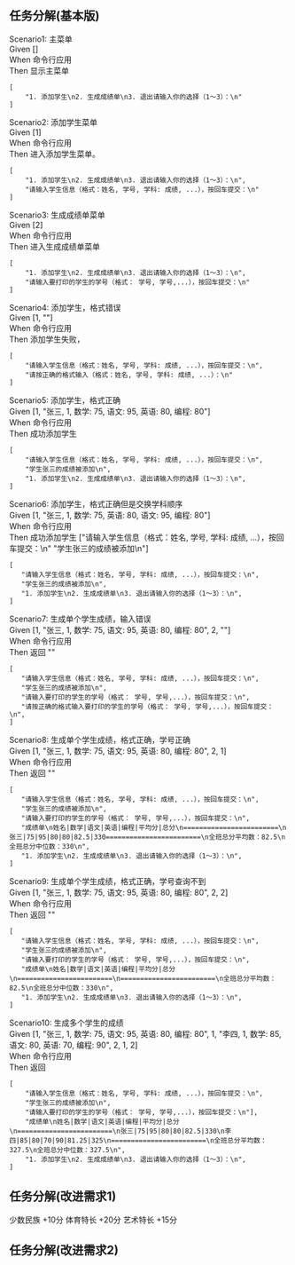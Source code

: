 

## 任务分解(基本版)


Scenario1: 主菜单  
    Given []  
    When 命令行应用  
    Then 显示主菜单
```
[
    "1. 添加学生\n2. 生成成绩单\n3. 退出请输入你的选择（1～3）：\n"
]
```

Scenario2: 添加学生菜单  
    Given [1]  
    When 命令行应用  
    Then 进入添加学生菜单。 
```
[
    "1. 添加学生\n2. 生成成绩单\n3. 退出请输入你的选择（1～3）：\n", 
    "请输入学生信息（格式：姓名, 学号, 学科: 成绩, ...），按回车提交：\n"
]
```

Scenario3: 生成成绩单菜单  
    Given [2]  
    When 命令行应用  
    Then 进入生成成绩单菜单
```
[
    "1. 添加学生\n2. 生成成绩单\n3. 退出请输入你的选择（1～3）：\n", 
    "请输入要打印的学生的学号（格式： 学号, 学号,...），按回车提交：\n"
]
```    
 
Scenario4: 添加学生，格式错误  
    Given [1, ""]  
    When 命令行应用  
    Then 添加学生失败，
```
[
    "请输入学生信息（格式：姓名, 学号, 学科: 成绩, ...），按回车提交：\n", 
    "请按正确的格式输入（格式：姓名, 学号, 学科: 成绩, ...）：\n"
]
```

Scenario5: 添加学生，格式正确  
    Given [1, "张三, 1, 数学: 75, 语文: 95, 英语: 80, 编程: 80"]    
    When 命令行应用  
    Then 成功添加学生 
```
[
    "请输入学生信息（格式：姓名, 学号, 学科: 成绩, ...），按回车提交：\n",
    "学生张三的成绩被添加\n",
    "1. 添加学生\n2. 生成成绩单\n3. 退出请输入你的选择（1～3）：\n",
]
```    

Scenario6: 添加学生，格式正确但是交换学科顺序  
    Given [1, "张三, 1, 数学: 75, 英语: 80, 语文: 95, 编程: 80"]    
    When 命令行应用  
    Then 成功添加学生 ["请输入学生信息（格式：姓名, 学号, 学科: 成绩, ...），按回车提交：\n" "学生张三的成绩被添加\n"]   

 ```
 [
    "请输入学生信息（格式：姓名, 学号, 学科: 成绩, ...），按回车提交：\n", 
    "学生张三的成绩被添加\n",
    "1. 添加学生\n2. 生成成绩单\n3. 退出请输入你的选择（1～3）：\n", 
 ]
 ```    

Scenario7: 生成单个学生成绩，输入错误  
    Given [1, "张三, 1, 数学: 75, 语文: 95, 英语: 80, 编程: 80", 2, ""]  
    When 命令行应用  
    Then 返回 ""  
 ```
 [
    "请输入学生信息（格式：姓名, 学号, 学科: 成绩, ...），按回车提交：\n", 
    "学生张三的成绩被添加\n", 
    "请输入要打印的学生的学号（格式： 学号, 学号,...），按回车提交：\n",
    "请按正确的格式输入要打印的学生的学号（格式： 学号, 学号,...），按回车提交：\n",
 ]
 ```  

Scenario8: 生成单个学生成绩，格式正确，学号正确  
    Given [1, "张三, 1, 数学: 75, 语文: 95, 英语: 80, 编程: 80", 2, 1]  
    When 命令行应用  
    Then 返回 ""  

 ```
 [
    "请输入学生信息（格式：姓名, 学号, 学科: 成绩, ...），按回车提交：\n", 
    "学生张三的成绩被添加\n", 
    "请输入要打印的学生的学号（格式： 学号, 学号,...），按回车提交：\n",
    "成绩单\n姓名|数学|语文|英语|编程|平均分|总分\n========================\n张三|75|95|80|80|82.5|330========================\n全班总分平均数：82.5\n全班总分中位数：330\n",
    "1. 添加学生\n2. 生成成绩单\n3. 退出请输入你的选择（1～3）：\n",
 ]
 ```    
 
 
Scenario9: 生成单个学生成绩，格式正确，学号查询不到  
    Given [1, "张三, 1, 数学: 75, 语文: 95, 英语: 80, 编程: 80", 2, 2]  
    When 命令行应用  
    Then 返回 ""  
 ```
 [
    "请输入学生信息（格式：姓名, 学号, 学科: 成绩, ...），按回车提交：\n", 
    "学生张三的成绩被添加\n", 
    "请输入要打印的学生的学号（格式： 学号, 学号,...），按回车提交：\n",
    "成绩单\n姓名|数学|语文|英语|编程|平均分|总分\n========================\n========================\n全班总分平均数：82.5\n全班总分中位数：330\n",
    "1. 添加学生\n2. 生成成绩单\n3. 退出请输入你的选择（1～3）：\n",
 ]
 ```  
 

Scenario10: 生成多个学生的成绩    
    Given [1, "张三, 1, 数学: 75, 语文: 95, 英语: 80, 编程: 80", 1, "李四, 1, 数学: 85, 语文: 80, 英语: 70, 编程: 90", 2, 1, 2]  
    When 命令行应用  
    Then 返回  

```
[
    "请输入学生信息（格式：姓名, 学号, 学科: 成绩, ...），按回车提交：\n",
    "学生张三的成绩被添加\n", 
    "请输入要打印的学生的学号（格式： 学号, 学号,...），按回车提交：\n"],
    "成绩单\n姓名|数学|语文|英语|编程|平均分|总分\n========================\n张三|75|95|80|80|82.5|330\n李四|85|80|70|90|81.25|325\n========================\n全班总分平均数：327.5\n全班总分中位数：327.5\n",
    "1. 添加学生\n2. 生成成绩单\n3. 退出请输入你的选择（1～3）：\n",
]
```



## 任务分解(改进需求1)


   少数民族 +10分 
   体育特长 +20分 
   艺术特长 +15分
   
   
## 任务分解(改进需求2)
   